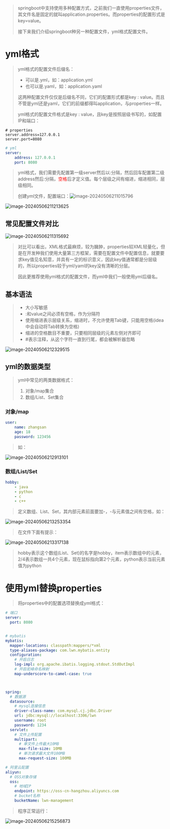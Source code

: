 > springboot中支持使用多种配置方式，之前我们一直使用properties文件，其文件名是固定的就叫application.properties。而properties的配置形式是key=value。
>
> 接下来我们介绍springboot种另一种配置文件，yml格式配置文件。



# yml格式

> yml格式的配置文件后缀名：
>
> - 可以是.yml，如：application.yml
> - 也可以是.yaml，如：application.yaml
>
> 这两种配置文件仅仅是后缀名不同，它们的配置形式都是key : value。而且不管是yml还是yaml，它们的前缀都得叫application，与properties一样。
>
> yml格式的配置文件格式是key : value，且key是按照层级书写的，如配置IP和端口：

```properties
# properties
server.address=127.0.0.1
server.port=8080
```

```yaml
# yml
server:
	address: 127.0.0.1
	port: 8080
```

> yml格式，我们需要先配置第一级server然后以:分隔，然后回车配置第二级address然后:分隔，<font color='red'>空格</font>后才定义值。每个层级之间有缩进，缩进相同，层级相同。
>
> 创建yml文件，配置端口：![image-20240506211015796](assets/image-20240506211015796.png)

![image-20240506211213625](assets/image-20240506211213625.png)



## 常见配置文件对比

![image-20240506211315692](assets/image-20240506211315692.png)

> 对比可以看出，XML格式最麻烦，较为臃肿，properties较XML轻量化，但是在开发种我们使用大量第三方框架，需要在配置文件中配置信息，就要要求key值见名知意，并具有一定的标识意义，因此key值通常都是分层级的，所以properties较于yml/yaml的key没有清晰的分层。
>
> 因此更推荐使用yml格式的配置文件，而yml中我们一般使用yml后缀名。



## 基本语法

> - 大小写敏感
> - :和value之间必须有空格，作为分隔符
> - 使用缩进表示层级关系，缩进时，不允许使用Tab键，只能用空格(idea中会自动将Tab转换为空格)
> - 缩进的空格数目不重要，只要相同层级的元素左侧对齐即可
> - #表示注释，从这个字符一直到行尾，都会被解析器忽略

![image-20240506212329515](assets/image-20240506212329515.png)



## yml的数据类型

> yml中常见的两类数据格式：
>
> 1. 对象/map集合
> 2. 数组/List、Set集合



### 对象/map

```yaml
user:
	name: zhangsan
	age: 18
	password: 123456
```

> 如：

![image-20240506212913101](assets/image-20240506212913101.png)



### 数组/List/Set

```yaml
hobby:
	- java
	- python
	- c
	- c++
```

> 定义数组、List、Set，其内部元素前面要加-，-与元素值之间有空格，如：

![image-20240506213253354](assets/image-20240506213253354.png)

> 在文件下面有提示：

![image-20240506213317138](assets/image-20240506213317138.png)

> hobby表示这个数组(List、Set)的名字是hobby，item表示数组中的元素，2/4表示数组一共4个元素，现在鼠标指向第2个元素，python表示当前元素值为python



# 使用yml替换properties

> 将properties中的配置选项替换成yml格式：

```yaml
# 端口
server:
  port: 8080


# mybatis
mybatis:
  mapper-locations: classpath:mappers/*xml
  type-aliases-package: com.lwn.mybatis.entity
  configuration:
    # 开启日志
    log-impl: org.apache.ibatis.logging.stdout.StdOutImpl
    # 开启驼峰命名映射
    map-underscore-to-camel-case: true



spring:
  # 数据源
  datasource:
    # mysql连接信息
    driver-class-name: com.mysql.cj.jdbc.Driver
    url: jdbc:mysql://localhost:3306/lwn
    username: root
    password: 1234
  servlet:
    # 文件上传配置
    multipart:
      # 单文件上传最大10MB
      max-file-size: 10MB
      # 单次请求最大文件100MB
      max-request-size: 100MB

# 阿里云配置
aliyun:
  # OSS对象存储
  oss:
    # 地域IP
    endpoint: https://oss-cn-hangzhou.aliyuncs.com
    # bucket名称
    bucketName: lwn-management
```

> 程序正常运行：

![image-20240506215256873](assets/image-20240506215256873.png)